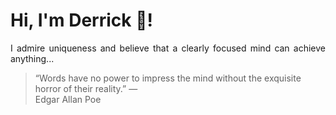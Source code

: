 # Hi, I'm Derrick 👋!
<p align="justify">I admire uniqueness and believe that a clearly focused mind can achieve anything...</p> 
<!-- #quote-start -->
<blockquote>&ldquo;Words have no power to impress the mind without the exquisite horror of their reality.&rdquo; &mdash; <footer>Edgar Allan Poe</footer></blockquote>
<!-- #quote-end -->
